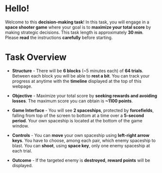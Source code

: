 # Hello!
Welcome to this **decision-making task**! In this task, you will engage in a **space shooter game** where your goal is to **maximize your total score** by making strategic decisions. This task length is approximately **30 min**. Please **read** the instructions **carefully** before starting.

# Task Overview

* **Structure** - There will be **6 blocks** (~5 minutes each) of **64 trials**. Between each block you will be able to **rest a bit**. You can track your progress at anytime with the **timeline** displayed at the top of this webpage.

* **Objective** -  Maximize your total score by **seeking rewards and avoiding losses**. The maximum score you can obtain is **~1100 points**.

* **Game Interface** - You will see **2 spaceships**, protected  by **forcefields**, falling from top of the screen to bottom at a time over a **5-second period**. Your own spaceship is located at the bottom of the game window.

* **Controls** - You can **move** your own spaceship using **left-right arrow keys**.  You have to choose, among each pair, which enemy spaceship to blast. You can **shoot**, using **space key**, only one enemy spaceship at each trial.

* **Outcome** - If the targeted enemy is **destroyed**, **reward points** will be displayed. 


<!---
admonition=<div class="admonition notice" style="margin-left: 9%">
			<p class="title">Bonus</p>
      <p class="content">
1 point = 0.004 pounds. Maximum estimated bonus is <b>~ £5</b>.
		</p><div>
--->

<!---
display=block
--->
